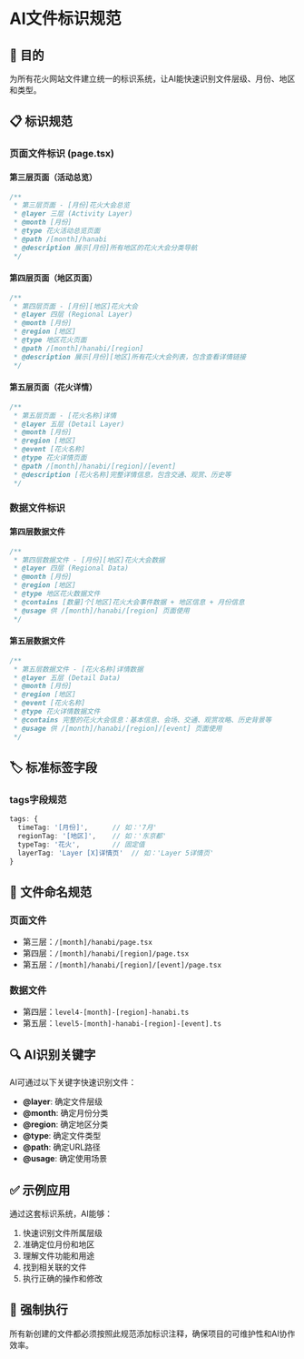 # AI文件标识规范

## 🎯 目的
为所有花火网站文件建立统一的标识系统，让AI能快速识别文件层级、月份、地区和类型。

## 📋 标识规范

### 页面文件标识 (page.tsx)

#### 第三层页面（活动总览）
```typescript
/**
 * 第三层页面 - [月份]花火大会总览
 * @layer 三层 (Activity Layer)
 * @month [月份]
 * @type 花火活动总览页面
 * @path /[month]/hanabi
 * @description 展示[月份]所有地区的花火大会分类导航
 */
```

#### 第四层页面（地区页面）
```typescript
/**
 * 第四层页面 - [月份][地区]花火大会
 * @layer 四层 (Regional Layer)
 * @month [月份]
 * @region [地区]
 * @type 地区花火页面
 * @path /[month]/hanabi/[region]
 * @description 展示[月份][地区]所有花火大会列表，包含查看详情链接
 */
```

#### 第五层页面（花火详情）
```typescript
/**
 * 第五层页面 - [花火名称]详情
 * @layer 五层 (Detail Layer)
 * @month [月份]
 * @region [地区]
 * @event [花火名称]
 * @type 花火详情页面
 * @path /[month]/hanabi/[region]/[event]
 * @description [花火名称]完整详情信息，包含交通、观赏、历史等
 */
```

### 数据文件标识

#### 第四层数据文件
```typescript
/**
 * 第四层数据文件 - [月份][地区]花火大会数据
 * @layer 四层 (Regional Data)
 * @month [月份]
 * @region [地区]
 * @type 地区花火数据文件
 * @contains [数量]个[地区]花火大会事件数据 + 地区信息 + 月份信息
 * @usage 供 /[month]/hanabi/[region] 页面使用
 */
```

#### 第五层数据文件
```typescript
/**
 * 第五层数据文件 - [花火名称]详情数据
 * @layer 五层 (Detail Data)
 * @month [月份]
 * @region [地区]
 * @event [花火名称]
 * @type 花火详情数据文件
 * @contains 完整的花火大会信息：基本信息、会场、交通、观赏攻略、历史背景等
 * @usage 供 /[month]/hanabi/[region]/[event] 页面使用
 */
```

## 🏷️ 标准标签字段

### tags字段规范
```typescript
tags: {
  timeTag: '[月份]',      // 如：'7月'
  regionTag: '[地区]',    // 如：'东京都'
  typeTag: '花火',        // 固定值
  layerTag: 'Layer [X]详情页'  // 如：'Layer 5详情页'
}
```

## 📂 文件命名规范

### 页面文件
- 第三层：`/[month]/hanabi/page.tsx`
- 第四层：`/[month]/hanabi/[region]/page.tsx`
- 第五层：`/[month]/hanabi/[region]/[event]/page.tsx`

### 数据文件
- 第四层：`level4-[month]-[region]-hanabi.ts`
- 第五层：`level5-[month]-hanabi-[region]-[event].ts`

## 🔍 AI识别关键字

AI可通过以下关键字快速识别文件：

- **@layer**: 确定文件层级
- **@month**: 确定月份分类
- **@region**: 确定地区分类
- **@type**: 确定文件类型
- **@path**: 确定URL路径
- **@usage**: 确定使用场景

## ✅ 示例应用

通过这套标识系统，AI能够：
1. 快速识别文件所属层级
2. 准确定位月份和地区
3. 理解文件功能和用途
4. 找到相关联的文件
5. 执行正确的操作和修改

## 🚀 强制执行

所有新创建的文件都必须按照此规范添加标识注释，确保项目的可维护性和AI协作效率。 